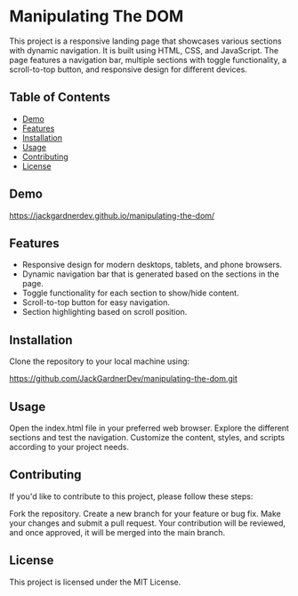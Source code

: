 # Manipulating The DOM

This project is a responsive landing page that showcases various sections with dynamic navigation. It is built using HTML, CSS, and JavaScript. The page features a navigation bar, multiple sections with toggle functionality, a scroll-to-top button, and responsive design for different devices.

## Table of Contents

- [Demo](#demo)
- [Features](#features)
- [Installation](#installation)
- [Usage](#usage)
- [Contributing](#contributing)
- [License](#license)

## Demo

https://jackgardnerdev.github.io/manipulating-the-dom/

## Features

- Responsive design for modern desktops, tablets, and phone browsers.
- Dynamic navigation bar that is generated based on the sections in the page.
- Toggle functionality for each section to show/hide content.
- Scroll-to-top button for easy navigation.
- Section highlighting based on scroll position.

## Installation

Clone the repository to your local machine using:

https://github.com/JackGardnerDev/manipulating-the-dom.git

## Usage

Open the index.html file in your preferred web browser.
Explore the different sections and test the navigation.
Customize the content, styles, and scripts according to your project needs.

## Contributing

If you'd like to contribute to this project, please follow these steps:

Fork the repository.
Create a new branch for your feature or bug fix.
Make your changes and submit a pull request.
Your contribution will be reviewed, and once approved, it will be merged into the main branch.

## License

This project is licensed under the MIT License.
